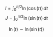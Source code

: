 $$I = \int_{0}^{\pi/2} \ln(\cos(t)) \, dt $$
$$J = \int_{0}^{\pi/2} \ln(\sin(t)) \, dt $$

$$\ln(t) \sim \ln(\sin(t))$$

